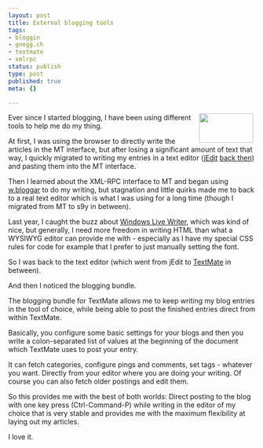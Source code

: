 ```yaml
---
layout: post
title: External blogging tools
tags:
- bloggin
- gnegg.ch
- textmate
- xmlrpc
status: publish
type: post
published: true
meta: {}

---
```

<!-- s9ymdb:22 --><a href="http://www.gnegg.ch/uploads/blog-textmate.png"><img width='110' height='60' style="float: right; border: 0px; padding-left: 5px; padding-right: 5px;" src="http://www.gnegg.ch/uploads/blog-textmate.serendipityThumb.png" alt="" /></a>
<p>Ever since I started blogging, I have been using different tools to help me do my thing.</p>
<p>At first, I was using the browser to directly write the articles in the MT interface, but after losing a significant amount of text that way, I quickly migrated to writing my entries in a text editor (<a href="http://www.jedit.org">jEdit</a> <a href="/archives/3-Why-I-like-jEdit.html">back then</a>) and pasting them into the MT interface.</p>
<p>Then I learned about the XML-RPC interface to MT and began using <a href="http://www.wbloggar.com/">w.bloggar</a> to do my writing, but stagnation and little quirks made me to back to a real text editor which is what I was using for a long time (though I migrated from MT to s9y in between).</p>
<p>Last year, I caught the buzz about <a href="http://windowslivewriter.spaces.live.com/">Windows Live Writer</a>, which was kind of nice, but generally, I need more freedom in writing HTML than what a WYSIWYG editor can provide me with - especially as I have my special CSS rules for code for example that I prefer to just manually setting the font.</p>
<p>So I was back to the text editor (which went from jEdit to <a href="http://www.textmate.com">TextMate</a> in between).</p>
<p>And then I noticed the blogging bundle.</p>
<p>The blogging bundle for TextMate allows me to keep writing my blog entries in the tool of choice, while being able to post the finished entries direct from within TextMate.</p>
<p>Basically, you configure some basic settings for your blogs and then you write a colon-separated list of values at the beginning of the document which TextMate uses to post your entry.</p>
<p>It can fetch categories, configure pings and comments, set tags - whatever you want. Directly from your editor where you are doing your writing. Of course you can also fetch older postings and edit them.</p>
<p>So this provides me with the best of both worlds: Direct posting to the blog with one key press (Ctrl-Command-P) while writing in the editor of my choice that is very stable and provides me with the maximum flexibility at laying out my articles.</p>
<p>I love it.</p>
